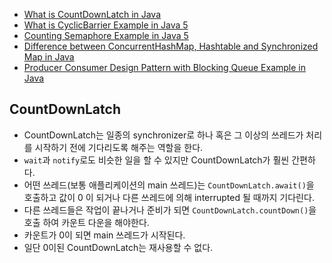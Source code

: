 * [What is CountDownLatch in Java](http://javarevisited.blogspot.kr/2012/07/countdownlatch-example-in-java.html)
* [What is CyclicBarrier Example in Java 5](http://javarevisited.blogspot.kr/2012/07/cyclicbarrier-example-java-5-concurrency-tutorial.html)
* [Counting Semaphore Example in Java 5](http://javarevisited.blogspot.kr/2012/05/counting-semaphore-example-in-java-5.html)
* [Difference between ConcurrentHashMap, Hashtable and Synchronized Map in Java](http://javarevisited.blogspot.kr/2011/04/difference-between-concurrenthashmap.html)
* [Producer Consumer Design Pattern with Blocking Queue Example in Java](http://javarevisited.blogspot.kr/2012/02/producer-consumer-design-pattern-with.html)

## CountDownLatch
* CountDownLatch는 일종의 synchronizer로 하나 혹은 그 이상의 쓰레드가 처리를 시작하기 전에 기다리도록 해주는 역할을 한다.
* `wait`과 `notify`로도 비슷한 일을 할 수 있지만 CountDownLatch가 훨씬 간편하다.
* 어떤 쓰레드(보통 애플리케이션의 main 쓰레드)는 `CountDownLatch.await()`을 호출하고 값이 0 이 되거나 다른 쓰레드에 의해 interrupted 될 때까지 기다린다.
* 다른 쓰레드들은 작업이 끝나거나 준비가 되면 `CountDownLatch.countDown()`을 호출 하여 카운트 다운을 해야한다.
* 카운트가 0이 되면 main 쓰레드가 시작된다.
* 일단 0이된 CountDownLatch는 재사용할 수 없다.
